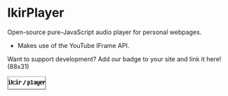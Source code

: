 # IkirPlayer
Open-source pure-JavaScript audio player for personal webpages.
- Makes use of the YouTube IFrame API.


Want to support development? Add our badge to your site and link it here! (88x31)

![IkirPlayer badge](/badge.png)
